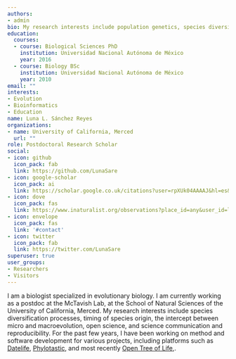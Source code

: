 ```yaml
---
authors:
- admin
bio: My research interests include population genetics, species diversification, phylogenies, timing of species origin, open science, and science communication and reproducibility.
education:
  courses:
  - course: Biological Sciences PhD
    institution: Universidad Nacional Autónoma de México
    year: 2016
  - course: Biology BSc
    institution: Universidad Nacional Autónoma de México
    year: 2010
email: ""
interests:
- Evolution
- Bioinformatics
- Education
name: Luna L. Sánchez Reyes
organizations:
- name: University of California, Merced
  url: ""
role: Postdoctoral Research Scholar
social:
- icon: github
  icon_pack: fab
  link: https://github.com/LunaSare
- icon: google-scholar
  icon_pack: ai
  link: https://scholar.google.co.uk/citations?user=rpXUk04AAAAJ&hl=es&oi=ao
- icon: dove
  icon_pack: fas
  link: https://www.inaturalist.org/observations?place_id=any&user_id=lunasare&verifiable=any
- icon: envelope
  icon_pack: fas
  link: '#contact'
- icon: twitter
  icon_pack: fab
  link: https://twitter.com/LunaSare
superuser: true
user_groups:
- Researchers
- Visitors
---
```


I am a biologist specialized in evolutionary biology. I am currently working as a postdoc at the McTavish Lab, at the School of Natural Sciences of the University of California, Merced. My research interests include species diversification processes, timing of species origin, the intercept between micro and macroevolution, open science, and science communication and reproducibility. For the past few years, I have been working on method and software development for various projects, including platforms such as [Datelife](http://datelife.org/query/), [Phylotastic](https://phylo.cs.nmsu.edu/), and most recently [Open Tree of Life](https://tree.opentreeoflife.org/opentree/argus/opentree11.4@ott93302),. 

<!--Lorem ipsum dolor sit amet, consectetur adipiscing elit. Sed neque elit, tristique placerat feugiat ac, facilisis vitae arcu. Proin eget egestas augue. Praesent ut sem nec arcu pellentesque aliquet. Duis dapibus diam vel metus tempus vulputate.-->
